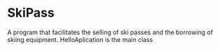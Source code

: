 # SkiPass
 A program that  facilitates  the selling of ski passes and the borrowing of skiing equipment.
 HelloAplication is the main class 
